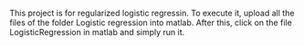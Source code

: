 This project is for regularized logistic regressin.
To execute it, upload all the files of the folder Logistic regression into matlab.
After this, click on the file LogisticRegression in matlab and simply run it.
